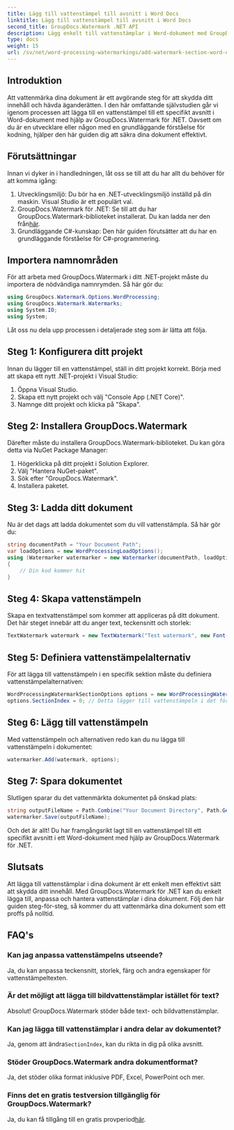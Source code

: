 ```yaml
---
title: Lägg till vattenstämpel till avsnitt i Word Docs
linktitle: Lägg till vattenstämpel till avsnitt i Word Docs
second_title: GroupDocs.Watermark .NET API
description: Lägg enkelt till vattenstämplar i Word-dokument med GroupDocs.Watermark för .NET. Skydda ditt innehåll med denna enkla guide.
type: docs
weight: 15
url: /sv/net/word-processing-watermarkings/add-watermark-section-word-docs/
---
```

## Introduktion
Att vattenmärka dina dokument är ett avgörande steg för att skydda ditt innehåll och hävda äganderätten. I den här omfattande självstudien går vi igenom processen att lägga till en vattenstämpel till ett specifikt avsnitt i Word-dokument med hjälp av GroupDocs.Watermark för .NET. Oavsett om du är en utvecklare eller någon med en grundläggande förståelse för kodning, hjälper den här guiden dig att säkra dina dokument effektivt.
## Förutsättningar
Innan vi dyker in i handledningen, låt oss se till att du har allt du behöver för att komma igång:
1. Utvecklingsmiljö: Du bör ha en .NET-utvecklingsmiljö inställd på din maskin. Visual Studio är ett populärt val.
2.  GroupDocs.Watermark för .NET: Se till att du har GroupDocs.Watermark-biblioteket installerat. Du kan ladda ner den från[här](https://releases.groupdocs.com/Watermark/net/).
3. Grundläggande C#-kunskap: Den här guiden förutsätter att du har en grundläggande förståelse för C#-programmering.
## Importera namnområden
För att arbeta med GroupDocs.Watermark i ditt .NET-projekt måste du importera de nödvändiga namnrymden. Så här gör du:
```csharp
using GroupDocs.Watermark.Options.WordProcessing;
using GroupDocs.Watermark.Watermarks;
using System.IO;
using System;
```
Låt oss nu dela upp processen i detaljerade steg som är lätta att följa.
## Steg 1: Konfigurera ditt projekt
Innan du lägger till en vattenstämpel, ställ in ditt projekt korrekt. Börja med att skapa ett nytt .NET-projekt i Visual Studio:
1. Öppna Visual Studio.
2. Skapa ett nytt projekt och välj "Console App (.NET Core)".
3. Namnge ditt projekt och klicka på "Skapa".
## Steg 2: Installera GroupDocs.Watermark
Därefter måste du installera GroupDocs.Watermark-biblioteket. Du kan göra detta via NuGet Package Manager:
1. Högerklicka på ditt projekt i Solution Explorer.
2. Välj "Hantera NuGet-paket".
3. Sök efter "GroupDocs.Watermark".
4. Installera paketet.
## Steg 3: Ladda ditt dokument
Nu är det dags att ladda dokumentet som du vill vattenstämpla. Så här gör du:
```csharp
string documentPath = "Your Document Path";
var loadOptions = new WordProcessingLoadOptions();
using (Watermarker watermarker = new Watermarker(documentPath, loadOptions))
{
    // Din kod kommer hit
}
```
## Steg 4: Skapa vattenstämpeln
Skapa en textvattenstämpel som kommer att appliceras på ditt dokument. Det här steget innebär att du anger text, teckensnitt och storlek:
```csharp
TextWatermark watermark = new TextWatermark("Test watermark", new Font("Arial", 19));
```
## Steg 5: Definiera vattenstämpelalternativ
För att lägga till vattenstämpeln i en specifik sektion måste du definiera vattenstämpelalternativen:
```csharp
WordProcessingWatermarkSectionOptions options = new WordProcessingWatermarkSectionOptions();
options.SectionIndex = 0; // Detta lägger till vattenstämpeln i det första avsnittet
```
## Steg 6: Lägg till vattenstämpeln
Med vattenstämpeln och alternativen redo kan du nu lägga till vattenstämpeln i dokumentet:
```csharp
watermarker.Add(watermark, options);
```
## Steg 7: Spara dokumentet
Slutligen sparar du det vattenmärkta dokumentet på önskad plats:
```csharp
string outputFileName = Path.Combine("Your Document Directory", Path.GetFileName(documentPath));
watermarker.Save(outputFileName);
```
Och det är allt! Du har framgångsrikt lagt till en vattenstämpel till ett specifikt avsnitt i ett Word-dokument med hjälp av GroupDocs.Watermark för .NET.
## Slutsats
Att lägga till vattenstämplar i dina dokument är ett enkelt men effektivt sätt att skydda ditt innehåll. Med GroupDocs.Watermark för .NET kan du enkelt lägga till, anpassa och hantera vattenstämplar i dina dokument. Följ den här guiden steg-för-steg, så kommer du att vattenmärka dina dokument som ett proffs på nolltid.
## FAQ's
### Kan jag anpassa vattenstämpelns utseende?
Ja, du kan anpassa teckensnitt, storlek, färg och andra egenskaper för vattenstämpeltexten.
### Är det möjligt att lägga till bildvattenstämplar istället för text?
Absolut! GroupDocs.Watermark stöder både text- och bildvattenstämplar.
### Kan jag lägga till vattenstämplar i andra delar av dokumentet?
 Ja, genom att ändra`SectionIndex`, kan du rikta in dig på olika avsnitt.
### Stöder GroupDocs.Watermark andra dokumentformat?
Ja, det stöder olika format inklusive PDF, Excel, PowerPoint och mer.
### Finns det en gratis testversion tillgänglig för GroupDocs.Watermark?
 Ja, du kan få tillgång till en gratis provperiod[här](https://releases.groupdocs.com/).